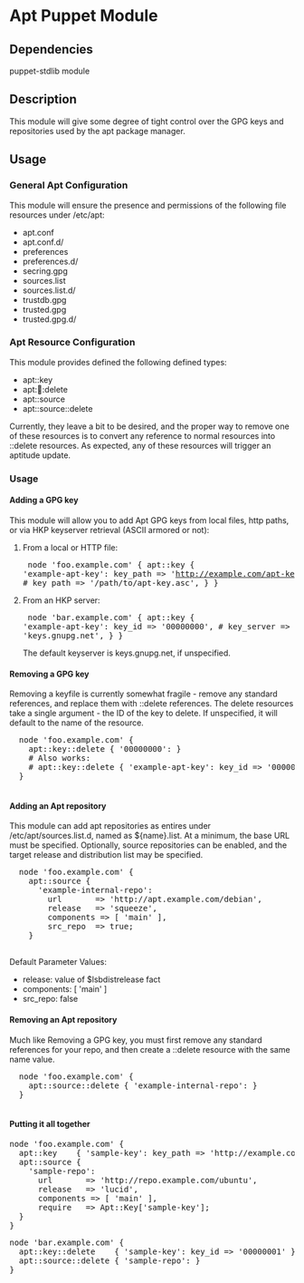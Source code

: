 Apt Puppet Module
=================

Dependencies
------------
puppet-stdlib module

Description
-----------
This module will give some degree of tight control over the GPG keys and 
repositories used by the apt package manager.

Usage
-----

### General Apt Configuration
This module will ensure the presence and permissions of the following file 
resources under /etc/apt:

  * apt.conf
  * apt.conf.d/
  * preferences
  * preferences.d/
  * secring.gpg
  * sources.list
  * sources.list.d/
  * trustdb.gpg
  * trusted.gpg
  * trusted.gpg.d/

### Apt Resource Configuration
This module provides defined the following defined types:

  * apt::key
  * apt::key::delete
  * apt::source
  * apt::source::delete

Currently, they leave a bit to be desired, and the proper way to remove one 
of these resources is to convert any reference to normal resources into ::delete
 resources. As expected, any of these resources will trigger an aptitude update.

### Usage

#### Adding a GPG key
This module will allow you to add Apt GPG keys from local files, http paths, 
or via HKP keyserver retrieval (ASCII armored or not):

  1) From a local or HTTP file:
    <pre>
    node 'foo.example.com' {
      apt::key {
        'example-apt-key':
          key_path => 'http://example.com/apt-key.asc',
          # key_path => '/path/to/apt-key.asc',
      }
    }
    </pre>
  2) From an HKP server:
    <pre>
    node 'bar.example.com' {
      apt::key {
        'example-apt-key':
          key_id     => '00000000',
          # key_server => 'keys.gnupg.net',
      }
    }
    </pre>
    The default keyserver is keys.gnupg.net, if unspecified.

#### Removing a GPG key
Removing a keyfile is currently somewhat fragile - remove any standard  references,
 and replace them with ::delete references. The delete resources take a single 
 argument - the ID of the key to delete. If unspecified, it will default to the 
 name of the resource.
  <pre>
  node 'foo.example.com' {
    apt::key::delete { '00000000': }
    # Also works:
    # apt::key::delete { 'example-apt-key': key_id => '00000000' }
  }
  </pre>

#### Adding an Apt repository
This module can add apt repositories as entires under /etc/apt/sources.list.d, 
named as ${name}.list. At a minimum, the base URL must be specified. Optionally,
 source repositories can be enabled, and the target release and distribution 
 list may be specified.
  <pre>
  node 'foo.example.com' {
    apt::source {
      'example-internal-repo':
        url       => 'http://apt.example.com/debian',
        release   => 'squeeze',
        components => [ 'main' ],
        src_repo  => true;
    }
  </pre>
Default Parameter Values:

  * release:   value of $lsbdistrelease fact
  * components: [ 'main' ]
  * src_repo:  false

#### Removing an Apt repository
Much like Removing a GPG key, you must first remove any standard references for your repo, and then create a ::delete resource with the same name value.
  <pre>
  node 'foo.example.com' {
    apt::source::delete { 'example-internal-repo': }
  }
  </pre>

#### Putting it all together
<pre>
node 'foo.example.com' {
  apt::key    { 'sample-key': key_path => 'http://example.com/sample-key.asc' }
  apt::source {
    'sample-repo':
      url       => 'http://repo.example.com/ubuntu',
      release   => 'lucid',
      components => [ 'main' ],
      require   => Apt::Key['sample-key'];
  }
}
</pre>

<pre>
node 'bar.example.com' {
  apt::key::delete    { 'sample-key': key_id => '00000001' }
  apt::source::delete { 'sample-repo': }
}
</pre>
